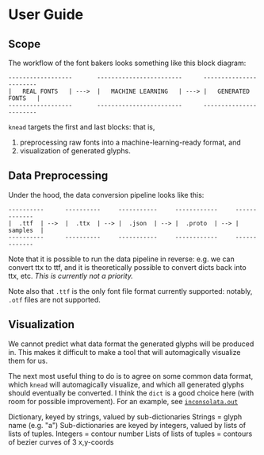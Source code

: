 # User Guide

## Scope

The workflow of the font bakers looks something like this block diagram:

```
------------------       ------------------------      -----------------------
|   REAL FONTS   | --->  |   MACHINE LEARNING   | ---> |   GENERATED FONTS   |
------------------       ------------------------      -----------------------
```

`knead` targets the first and last blocks: that is,

1. preprocessing raw fonts into a machine-learning-ready format, and
2. visualization of generated glyphs.

## Data Preprocessing

Under the hood, the data conversion pipeline looks like this:

```
----------      ----------     -----------     ------------     -------------
|  .ttf  | -->  |  .ttx  | --> |  .json  | --> |  .proto  | --> |  samples  |
----------      ----------     -----------     ------------     -------------
```

Note that it is possible to run the data pipeline in reverse: e.g. we can
convert ttx to ttf, and it is theoretically possible to convert dicts back into
ttx, etc. _This is currently not a priority._

Note also that `.ttf` is the only font file format currently supported: notably,
`.otf` files are not supported.

## Visualization

We cannot predict what data format the generated glyphs will be produced in.
This makes it difficult to make a tool that will automagically visualize them
for us.

The next most useful thing to do is to agree on some common data format, which
`knead` will automagically visualize, and which all generated glyphs should
eventually be converted. I think the `dict` is a good choice here (with room for
possible improvement). For an example, see
[`inconsolata.out`](https://github.com/ccurro/font-bakers/blob/master/fonts/inconsolata.out)

Dictionary, keyed by strings, valued by sub-dictionaries
Strings = glyph name (e.g. "a")
Sub-dictionaries are keyed by integers, valued by lists of lists of tuples.
Integers = contour number
Lists of lists of tuples = contours of bezier curves of 3 x,y-coords
